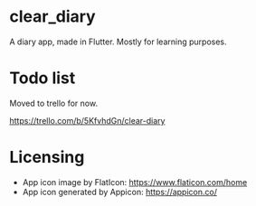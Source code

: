 # clear_diary

A diary app, made in Flutter. Mostly for learning purposes.

# Todo list
Moved to trello for now.

https://trello.com/b/5KfvhdGn/clear-diary


# Licensing
- App icon image by FlatIcon: https://www.flaticon.com/home
- App icon generated by Appicon: https://appicon.co/